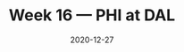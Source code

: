 ---
layout: game
title: Week 16 — PHI at DAL
season: 2020
game_id: 2020_16_PHI_DAL
week: 16
date: 2020-12-27
home_team: DAL
away_team: PHI
final_home: 37
final_away: 17
pbp_url: /assets/data/pbp/2020/2020_16_PHI_DAL.csv.gz
---